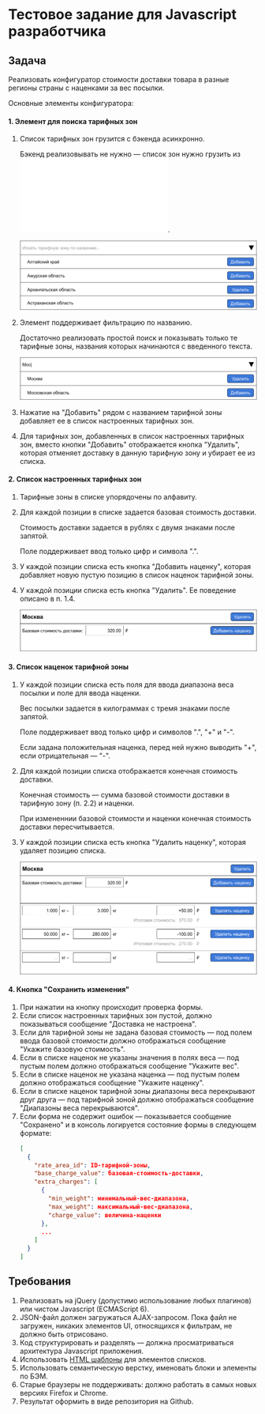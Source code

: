 # Тестовое задание для Javascript разработчика

## Задача

Реализовать конфигуратор стоимости доставки товара в разные регионы страны с наценками за вес посылки.

Основные элементы конфигуратора:

#### 1. Элемент для поиска тарифных зон

1. Список тарифных зон грузится с бэкенда асинхронно.

    Бэкенд реализовывать не нужно — список зон нужно грузить из ![JSON-файла](./files/003-rate-areas.json).

    ![](./files/images/picker-open.png)
1. Элемент поддерживает фильтрацию по названию.

    Достаточно реализовать простой поиск и показывать только те тарифные зоны, названия которых начинаются с введенного текста.

    ![](./files/images/picker-search.png)
1. Нажатие на "Добавить" рядом с названием тарифной зоны добавляет ее в список настроенных тарифных зон.
1. Для тарифных зон, добавленных в список настроенных тарифных зон, вместо кнопки "Добавить" отображается кнопка "Удалить", которая отменяет доставку в данную тарифную зону и убирает ее из списка.

#### 2. Список настроенных тарифных зон

1. Тарифные зоны в списке упорядочены по алфавиту.
2. Для каждой позиции в списке задается базовая стоимость доставки.

    Стоимость доставки задается в рублях с двумя знаками после запятой.

    Поле поддерживает ввод только цифр и символа ".".
3. У каждой позиции списка есть кнопка "Добавить наценку", которая добавляет новую пустую позицию в список наценок тарифной зоны.
4. У каждой позиции списка есть кнопка "Удалить". Ее поведение описано в п. 1.4.

    ![](./files/images/rate-area.png)

#### 3. Список наценок тарифной зоны

1. У каждой позиции списка есть поля для ввода диапазона веса посылки и поле для ввода наценки.

    Вес посылки задается в килограммах с тремя знаками после запятой.

    Поле поддерживает ввод только цифр и символов ".", "+" и "-".

    Если задана положительная наценка, перед ней нужно выводить "+", если отрицательная — "-".
2. Для каждой позиции списка отображается конечная стоимость доставки.

    Конечная стоимость — сумма базовой стоимости доставки в тарифную зону (п. 2.2) и наценки.

    При измененнии базовой стоимости и наценки конечная стоимость доставки пересчитывается.
4. У каждой позиции списка есть кнопка "Удалить наценку", которая удаляет позицию списка.

    ![](./files/images/rates.png)

#### 4. Кнопка "Сохранить изменения"

1. При нажатии на кнопку происходит проверка формы.
2. Если список настроенных тарифных зон пустой, должно показываться сообщение "Доставка не настроена".
3. Если для тарифной зоны не задана базовая стоимость — под полем ввода базовой стоимости должно отображаться сообщение "Укажите базовую стоимость".
4. Если в списке наценок не указаны значения в полях веса — под пустым полем должно отображаться сообщение "Укажите вес".
5. Если в списке наценок не указана наценка — под пустым полем должно отображаться сообщение "Укажите наценку".
6. Если в списке наценок тарифной зоны диапазоны веса перекрывают друг друга — под тарифной зоной должно отображаться сообщение "Диапазоны веса перекрываются".
7. Если форма не содержит ошибок — показывается сообщение "Сохранено" и в консоль логируется состояние формы в следующем формате:
    ```json
    [
      {
        "rate_area_id": ID-тарифной-зоны,
        "base_charge_value": базовая-стоимость-доставки,
        "extra_charges": [
          {
            "min_weight": минимальный-вес-диапазона,
            "max_weight": максимальный-вес-диапазона,
            "charge_value": величина-наценки
          },
          ...
        ]
      }
    ]
    ```

## Требования

1. Реализовать на jQuery (допустимо использование любых плагинов) или чистом Javascript (ECMAScript 6).
2. JSON-файл должен загружаться AJAX-запросом. Пока файл не загружен, никаких элементов UI, относящихся к фильтрам, не должно быть отрисовано.
3. Код структурировать и разделять — должна просматриваться архитектура Javascript приложения.
4. Использовать [HTML шаблоны](https://www.w3schools.com/TagS/tag_template.asp) для элементов списков.
5. Использовать семантическую верстку, именовать блоки и элементы по БЭМ.
6. Старые браузеры не поддерживать: должно работать в самых новых версиях Firefox и Chrome.
7. Результат оформить в виде репозитория на Github.
